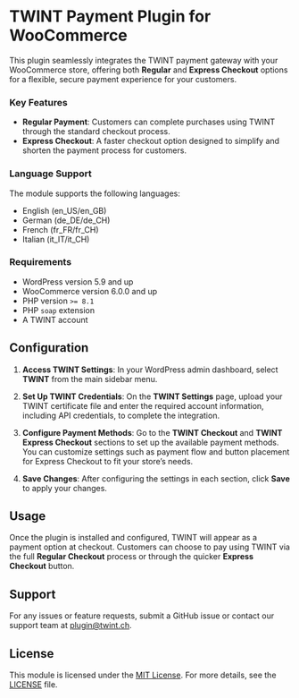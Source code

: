 # TWINT Payment Plugin for WooCommerce

This plugin seamlessly integrates the TWINT payment gateway with your WooCommerce store, offering both **Regular** and **Express Checkout** options for a flexible, secure payment experience for your customers.

### Key Features

- **Regular Payment**: Customers can complete purchases using TWINT through the standard checkout process.
- **Express Checkout**: A faster checkout option designed to simplify and shorten the payment process for customers.

### Language Support

The module supports the following languages:

- English (en_US/en_GB)
- German (de_DE/de_CH)
- French (fr_FR/fr_CH)
- Italian (it_IT/it_CH)

### Requirements

- WordPress version 5.9 and up
- WooCommerce version 6.0.0 and up
- PHP version `>= 8.1`
- PHP `soap` extension
- A TWINT account

## Configuration

1. **Access TWINT Settings**:
   In your WordPress admin dashboard, select **TWINT** from the main sidebar menu.
2. **Set Up TWINT Credentials**:
   On the **TWINT Settings** page, upload your TWINT certificate file and enter the required account information, including API credentials, to complete the integration.

3. **Configure Payment Methods**:
   Go to the **TWINT Checkout** and **TWINT Express Checkout** sections to set up the available payment methods. You can customize settings such as payment flow and button placement for Express Checkout to fit your store’s needs.

4. **Save Changes**:
   After configuring the settings in each section, click **Save** to apply your changes.

## Usage

Once the plugin is installed and configured, TWINT will appear as a payment option at checkout. Customers can choose to pay using TWINT via the full **Regular Checkout** process or through the quicker **Express Checkout** button.

## Support

For any issues or feature requests, submit a GitHub issue or contact our support team at [plugin@twint.ch](mailto:plugin@twint.ch).

## License

This module is licensed under the [MIT License](https://opensource.org/licenses/MIT). For more details, see the [LICENSE](https://opensource.org/licenses/MIT) file.
